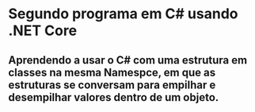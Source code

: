 Segundo programa em C# usando .NET Core
========================================
Aprendendo a usar o C# com uma estrutura
em classes na mesma Namespce, em que as
estruturas se conversam para empilhar e
desempilhar valores dentro de um objeto.
----------------------------------------